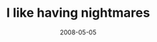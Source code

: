 ---
layout: base.njk
title : 'I like having nightmares' 
view_title : 'I like having nightmares' 
year : '2008' 
date : '2008-05-05' 
img_file : '/drawing/ilikehavingnightmares.png' 
html_file : 'ilikehavingnightmares' 
next_html : 'dinosaursarescary.html' 
year_order : '186' 
permalink : "title/{{html_file}}.html"
---